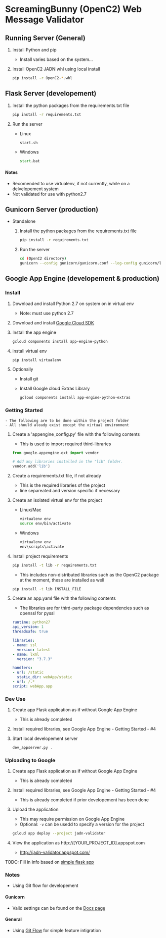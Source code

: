 # ScreamingBunny (OpenC2) Web Message Validator
## Running Server (General)
1. Install Python and pip
	- Install varies based on the system...
2. Install OpenC2 JADN whl using local install

    ```bash
    pip install -r OpenC2-*.whl
    ```

## Flask Server (developement)
1. Install the python packages from the requirements.txt file
	
	```bash
	pip install -r requirements.txt
   	```
	
2. Run the server
	- Linux
		
		```bash
		start.sh
		```
	
	- Windows
	
		```cmd
		start.bat
		```
	
#### Notes
- Recomended to use virtualenv, if not currently, while on a delvelopement system
- Not validated for use with python2.7

## Gunicorn Server (production)
- Standalone
	1. Install the python packages from the requirements.txt file
	
		```bash
		pip install -r requirements.txt
		```
	
	2. Run the server
	
		```bash
		cd (OpenC2 directory)
		gunicorn --config gunicorn/gunicorn.conf --log-config gunicorn/logging.conf webApp:app
		```

		
## Google App Engine (developement & production)
### Install
1. Download and install Python 2.7 on system on in virtual env
	- Note: must use python 2.7
2. Download and install [Google Cloud SDK](https://cloud.google.com/sdk/docs/)
3. Install the app engine
	
	```bash
	gcloud components install app-engine-python
	```

4. install virtual env

	```bash
	pip install virtualenv
	```

5. Optionally
	- Install git
	- Install Google cloud Extras Library
		
		```bash
		gcloud components install app-engine-python-extras
		```

### Getting Started
	- The following are to be done within the project folder
	- All should aleady exist except the virtual environment

1. Create a 'appengine_config.py' file with the following contents
	- This is used to import required third-libraries
	
	```python
	from google.appengine.ext import vendor

	# Add any libraries installed in the "lib" folder.
	vendor.add('lib')
	```
	
2. Create a requirements.txt file, if not already
	- This is the required libraries of the project
	- line separeated and version specific if necessary

3. Create an isolated virtual env for the project
	- Linux/Mac
		
		```bash
		virtualenv env 
		source env/bin/activate
		```
	- Windows
	
		```cmd
		virtualenv env 
		env\scripts\activate
		```

4. Install project requirements
	
	```bash
	pip install -t lib -r requirements.txt
	```
	
	- This includes non-distributed libraries such as the OpenC2 package at the moment, these are installed as well
	
	```bash
	pip install -t lib INSTALL_FILE
	```
	
5. Create an app.yaml file with the following contents
	- The libraries are for third-party package dependencies such as openssl for pyssl
	
	```yaml
	runtime: python27
	api_version: 1
	threadsafe: true
	
	libraries:
	- name: ssl
	  version: latest
	- name: lxml
	  version: "3.7.3"
	
	handlers:
	- url: /static
	  static_dir: webApp/static
	- url: /.*
  	script: webApp.app
	```
	
### Dev Use
1. Create app Flask application as if without Google App Engine
	- This is already completed

2. Install required libraries, see Google App Engine - Getting Started - #4

3. Start local developement server

	```bash
	dev_appserver.py .
	```

### Uploading to Google
1. Create app Flask application as if without Google App Engine
	- This is already completed

2. Install required libraries, see Google App Engine - Getting Started - #4
	- This is already completed if prior developement has been done

3. Upload the application
	- This may require permission on Google App Engine
	-  Optional: `-v` can be usedd to specify a version for the project
	
	```bash
	gcloud app deploy --project jadn-validator
	```
	
4. View the application as http://[YOUR_PROJECT_ID].appspot.com
	- http://jadn-validator.appspot.com/


TODO: Fill in info based on [simple flask app](https://cloud.google.com/appengine/docs/standard/python/getting-started/python-standard-env)
		
### Notes
- Using Git flow for developement

#### Gunicorn
- Valid settings can be found on the [Docs page](http://docs.gunicorn.org/en/latest/settings.html)

#### General
- Using [Git Flow](https://danielkummer.github.io/git-flow-cheatsheet/) for simple feature intigration

